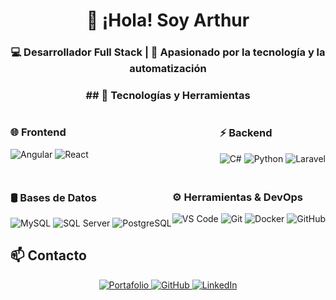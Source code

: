 <h1 align="center">👋 ¡Hola! Soy Arthur</h1>
<h3 align="center">💻 Desarrollador Full Stack | 🚀 Apasionado por la tecnología y la automatización</h3>

<h3 align="center">## 🚀 Tecnologías y Herramientas  </h3>

<div style="display: flex; justify-content: space-between;">
  <div>
    <h3>🌐 Frontend</h3>
    <img src="https://img.shields.io/badge/Angular-DD0031?style=for-the-badge&logo=angular&logoColor=white" alt="Angular">
    <img src="https://img.shields.io/badge/React-61DAFB?style=for-the-badge&logo=react&logoColor=black" alt="React">
  </div>
  <div>
    <h3>⚡ Backend</h3>
    <img src="https://img.shields.io/badge/C%23-239120?style=for-the-badge&logo=c-sharp&logoColor=white" alt="C#">
    <img src="https://img.shields.io/badge/Python-3776AB?style=for-the-badge&logo=python&logoColor=white" alt="Python">
    <img src="https://img.shields.io/badge/Laravel-FF2D20?style=for-the-badge&logo=laravel&logoColor=white" alt="Laravel">
  </div>
</div>

<div style="display: flex; justify-content: space-between; margin-top: 20px;">
  <div>
    <h3>🛢️ Bases de Datos</h3>
    <img src="https://img.shields.io/badge/MySQL-005C84?style=for-the-badge&logo=mysql&logoColor=white" alt="MySQL">
    <img src="https://img.shields.io/badge/SQL%20Server-CC2927?style=for-the-badge&logo=microsoft-sql-server&logoColor=white" alt="SQL Server">
    <img src="https://img.shields.io/badge/PostgreSQL-316192?style=for-the-badge&logo=postgresql&logoColor=white" alt="PostgreSQL">
  </div>
  <div>
    <h3>⚙️ Herramientas & DevOps</h3>
    <img src="https://img.shields.io/badge/VS%20Code-007ACC?style=for-the-badge&logo=visual-studio-code&logoColor=white" alt="VS Code">
    <img src="https://img.shields.io/badge/Git-F05032?style=for-the-badge&logo=git&logoColor=white" alt="Git">
    <img src="https://img.shields.io/badge/Docker-2496ED?style=for-the-badge&logo=docker&logoColor=white" alt="Docker">
    <img src="https://img.shields.io/badge/GitHub-181717?style=for-the-badge&logo=github&logoColor=white" alt="GitHub">
  </div>
</div>

## 📫 Contacto  
<p align="center">
  <a href="https://arthuram24.github.io/Portafolio/">
    <img src="https://img.shields.io/badge/Portafolio-000000?style=for-the-badge&logo=react&logoColor=white" alt="Portafolio">
  </a>
  <a href="https://github.com/ArthurAM24">
    <img src="https://img.shields.io/badge/GitHub-181717?style=for-the-badge&logo=github&logoColor=white" alt="GitHub">
  </a>
  <a href="https://linkedin.com/in/arthurmd24">
    <img src="https://img.shields.io/badge/LinkedIn-0A66C2?style=for-the-badge&logo=linkedin&logoColor=white" alt="LinkedIn">
  </a>
</p>


